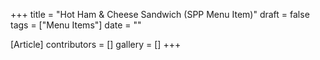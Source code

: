 +++
title = "Hot Ham & Cheese Sandwich (SPP Menu Item)"
draft = false
tags = ["Menu Items"]
date = ""

[Article]
contributors = []
gallery = []
+++